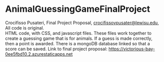 # AnimalGuessingGameFinalProject
Crocifisso Pusateri,
Final Project Proposal, 
crocifissovpusater@lewisu.edu, 
All code is original.  
HTML code, with CSS, and javascript files. These files work together to create a guessing game that is for animals. If a guess is made correctly, then a point is awarded. There is a mongoDB database linked so that a score can be saved. 
Link to final project proposal: https://victorious-bay-0ee5fbd10.2.azurestaticapps.net
